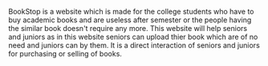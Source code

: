 BookStop is a website which is made for the college students who have to buy academic books and are useless after semester or the people having the similar book doesn't require any more. This website will help seniors and juniors as in this website seniors can upload thier book which are of no need and juniors can by them. It is a direct interaction of seniors and juniors for purchasing or selling of books.


